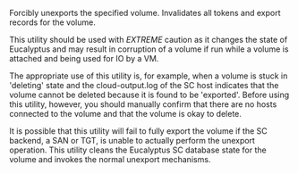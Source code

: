 Forcibly unexports the specified volume. Invalidates all tokens and export records for the volume.

This utility should be used with *EXTREME* caution as it changes the state of Eucalyptus and may result
in corruption of a volume if run while a volume is attached and being used for IO by a VM.

The appropriate use of this utility is, for example, when a volume is stuck in 'deleting' state and the
cloud-output.log of the SC host indicates that the volume cannot be deleted because it is found to be
'exported'. Before using this utility, however, you should manually confirm that there are no hosts
connected to the volume and that the volume is okay to delete.

It is possible that this utility will fail to fully export the volume if the SC backend, a SAN or TGT, is
unable to actually perform the unexport operation. This utility cleans the Eucalyptus SC database state for
the volume and invokes the normal unexport mechanisms.

